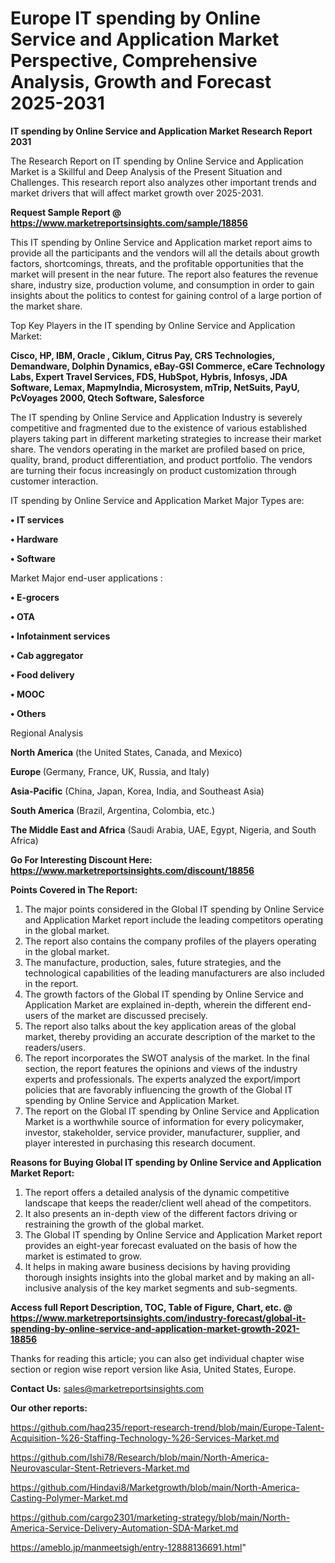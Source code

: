 # Europe IT spending by Online Service and Application Market Perspective, Comprehensive Analysis, Growth and Forecast 2025-2031

<strong>IT spending by Online Service and Application Market Research Report 2031</strong>

The Research Report on IT spending by Online Service and Application Market is a Skillful and Deep Analysis of the Present Situation and Challenges. This research report also analyzes other important trends and market drivers that will affect market growth over 2025-2031.

<strong>Request Sample Report @ <a href=https://www.marketreportsinsights.com/sample/18856>https://www.marketreportsinsights.com/sample/18856</a></strong>

This IT spending by Online Service and Application market report aims to provide all the participants and the vendors will all the details about growth factors, shortcomings, threats, and the profitable opportunities that the market will present in the near future. The report also features the revenue share, industry size, production volume, and consumption in order to gain insights about the politics to contest for gaining control of a large portion of the market share.

Top Key Players in the IT spending by Online Service and Application Market:

<strong>Cisco, HP, IBM, Oracle , Ciklum, Citrus Pay, CRS Technologies, Demandware, Dolphin Dynamics, eBay-GSI Commerce, eCare Technology Labs, Expert Travel Services, FDS, HubSpot, Hybris, Infosys, JDA Software, Lemax, MapmyIndia, Microsystem, mTrip, NetSuits, PayU, PcVoyages 2000, Qtech Software, Salesforce</strong>

The IT spending by Online Service and Application Industry is severely competitive and fragmented due to the existence of various established players taking part in different marketing strategies to increase their market share. The vendors operating in the market are profiled based on price, quality, brand, product differentiation, and product portfolio. The vendors are turning their focus increasingly on product customization through customer interaction.

IT spending by Online Service and Application Market Major Types are:

<strong>• IT services

• Hardware

• Software</strong>

Market Major end-user applications :

<strong>• E-grocers

• OTA

• Infotainment services

• Cab aggregator

• Food delivery

• MOOC

• Others</strong>

Regional Analysis

</u><strong><b>North America</b></strong> (the United States, Canada, and Mexico)

<strong><b>Europe </b></strong>(Germany, France, UK, Russia, and Italy)

<strong><b>Asia-Pacific</b></strong> (China, Japan, Korea, India, and Southeast Asia)

<strong><b>South America</b></strong> (Brazil, Argentina, Colombia, etc.)

<strong><b>The Middle East and Africa</b></strong> (Saudi Arabia, UAE, Egypt, Nigeria, and South Africa)

<strong>Go For Interesting Discount Here: <a href=https://www.marketreportsinsights.com/discount/18856>https://www.marketreportsinsights.com/discount/18856</a></strong>

<strong>Points Covered in The Report:</strong>
<ol>
  <li>The major points considered in the Global IT spending by Online Service and Application Market report include the leading competitors operating in the global market.</li>
  <li>The report also contains the company profiles of the players operating in the global market.</li>
  <li>The manufacture, production, sales, future strategies, and the technological capabilities of the leading manufacturers are also included in the report.</li>
  <li>The growth factors of the Global IT spending by Online Service and Application Market are explained in-depth, wherein the different end-users of the market are discussed precisely.</li>
  <li>The report also talks about the key application areas of the global market, thereby providing an accurate description of the market to the readers/users.</li>
  <li>The report incorporates the SWOT analysis of the market. In the final section, the report features the opinions and views of the industry experts and professionals. The experts analyzed the export/import policies that are favorably influencing the growth of the Global IT spending by Online Service and Application Market.</li>
  <li>The report on the Global IT spending by Online Service and Application Market is a worthwhile source of information for every policymaker, investor, stakeholder, service provider, manufacturer, supplier, and player interested in purchasing this research document.</li>
</ol>
<strong>Reasons for Buying Global IT spending by Online Service and Application Market Report:</strong>

<ol>
  <li>The report offers a detailed analysis of the dynamic competitive landscape that keeps the reader/client well ahead of the competitors.</li>
  <li>It also presents an in-depth view of the different factors driving or restraining the growth of the global market.</li>
  <li>The Global IT spending by Online Service and Application Market report provides an eight-year forecast evaluated on the basis of how the market is estimated to grow.</li>
  <li>It helps in making aware business decisions by having providing thorough insights insights into the global market and by making an all-inclusive analysis of the key market segments and sub-segments.</li>
</ol>
<strong>Access full Report Description, TOC, Table of Figure, Chart, etc. @ <a href=https://www.marketreportsinsights.com/industry-forecast/global-it-spending-by-online-service-and-application-market-growth-2021-18856>https://www.marketreportsinsights.com/industry-forecast/global-it-spending-by-online-service-and-application-market-growth-2021-18856</a></strong>


Thanks for reading this article; you can also get individual chapter wise section or region wise report version like Asia, United States, Europe.

<strong>Contact Us:</strong>
sales@marketreportsinsights.com

<strong>Our other reports:</strong>

<a href=https://github.com/haq235/report-research-trend/blob/main/Europe-Talent-Acquisition-%26-Staffing-Technology-%26-Services-Market.md>https://github.com/haq235/report-research-trend/blob/main/Europe-Talent-Acquisition-%26-Staffing-Technology-%26-Services-Market.md</a>

<a href=https://github.com/Ishi78/Research/blob/main/North-America-Neurovascular-Stent-Retrievers-Market.md>https://github.com/Ishi78/Research/blob/main/North-America-Neurovascular-Stent-Retrievers-Market.md</a>

<a href=https://github.com/Hindavi8/Marketgrowth/blob/main/North-America-Casting-Polymer-Market.md>https://github.com/Hindavi8/Marketgrowth/blob/main/North-America-Casting-Polymer-Market.md</a>

<a href=https://github.com/cargo2301/marketing-strategy/blob/main/North-America-Service-Delivery-Automation-SDA-Market.md>https://github.com/cargo2301/marketing-strategy/blob/main/North-America-Service-Delivery-Automation-SDA-Market.md</a>

<a href=https://ameblo.jp/manmeetsigh/entry-12888136691.html>https://ameblo.jp/manmeetsigh/entry-12888136691.html</a>"
